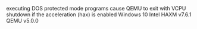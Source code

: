 executing DOS protected mode programs cause QEMU to exit with VCPU shutdown
if the acceleration (hax) is enabled
Windows 10
Intel HAXM v7.6.1
QEMU v5.0.0
